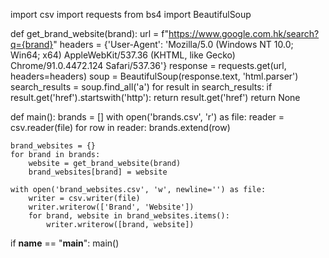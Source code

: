 import csv
import requests
from bs4 import BeautifulSoup

def get_brand_website(brand):
    url = f"https://www.google.com.hk/search?q={brand}"
    headers = {'User-Agent': 'Mozilla/5.0 (Windows NT 10.0; Win64; x64) AppleWebKit/537.36 (KHTML, like Gecko) Chrome/91.0.4472.124 Safari/537.36'}
    response = requests.get(url, headers=headers)
    soup = BeautifulSoup(response.text, 'html.parser')
    search_results = soup.find_all('a')
    for result in search_results:
        if result.get('href').startswith('http'):
            return result.get('href')
    return None

def main():
    brands = []
    with open('brands.csv', 'r') as file:
        reader = csv.reader(file)
        for row in reader:
            brands.extend(row)

    brand_websites = {}
    for brand in brands:
        website = get_brand_website(brand)
        brand_websites[brand] = website

    with open('brand_websites.csv', 'w', newline='') as file:
        writer = csv.writer(file)
        writer.writerow(['Brand', 'Website'])
        for brand, website in brand_websites.items():
            writer.writerow([brand, website])

if __name__ == "__main__":
    main()